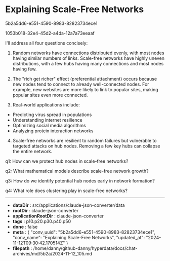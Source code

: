 # Explaining Scale-Free Networks

5b2a5dd6-e551-4590-8983-82823734ece1

1053b018-32e4-45d2-a4da-12a7a73eeaaf

 I'll address all four questions concisely:

1. Random networks have connections distributed evenly, with most nodes having similar numbers of links. Scale-free networks have highly uneven distributions, with a few hubs having many connections and most nodes having few.

2. The "rich get richer" effect (preferential attachment) occurs because new nodes tend to connect to already well-connected nodes. For example, new websites are more likely to link to popular sites, making popular sites even more connected.

3. Real-world applications include:
- Predicting virus spread in populations
- Understanding internet resilience
- Optimizing social media algorithms
- Analyzing protein interaction networks

4. Scale-free networks are resilient to random failures but vulnerable to targeted attacks on hub nodes. Removing a few key hubs can collapse the entire network.

q1: How can we protect hub nodes in scale-free networks?

q2: What mathematical models describe scale-free network growth?

q3: How do we identify potential hub nodes early in network formation?

q4: What role does clustering play in scale-free networks?

---

* **dataDir** : src/applications/claude-json-converter/data
* **rootDir** : claude-json-converter
* **applicationRootDir** : claude-json-converter
* **tags** : p10.p20.p30.p40.p50
* **done** : false
* **meta** : {
  "conv_uuid": "5b2a5dd6-e551-4590-8983-82823734ece1",
  "conv_name": "Explaining Scale-Free Networks",
  "updated_at": "2024-11-12T09:30:42.170514Z"
}
* **filepath** : /home/danny/github-danny/hyperdata/docs/chat-archives/md/5b2a/2024-11-12_105.md